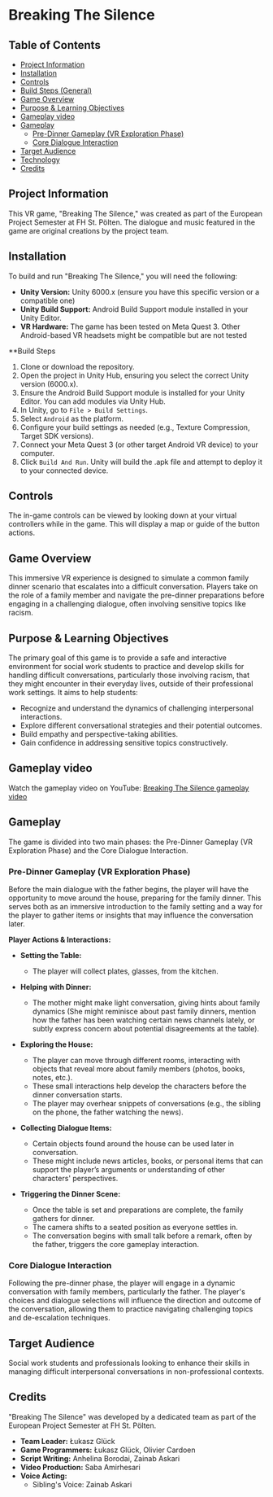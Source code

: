 # Breaking The Silence

## Table of Contents

*   [Project Information](#project-information)
*   [Installation](#installation)
*   [Controls](#controls)
*   [Build Steps (General)](#build-steps)
*   [Game Overview](#game-overview)
*   [Purpose & Learning Objectives](#purpose--learning-objectives)
*   [Gameplay video](#gameplay-video)
*   [Gameplay](#gameplay)
    *   [Pre-Dinner Gameplay (VR Exploration Phase)](#pre-dinner-gameplay-vr-exploration-phase)
    *   [Core Dialogue Interaction](#core-dialogue-interaction)
*   [Target Audience](#target-audience)
*   [Technology](#technology)
*   [Credits](#credits)

## Project Information

This VR game, "Breaking The Silence," was created as part of the European Project Semester at FH St. Pölten. The dialogue and music featured in the game are original creations by the project team.

## Installation

To build and run "Breaking The Silence," you will need the following:

*   **Unity Version:** Unity 6000.x (ensure you have this specific version or a compatible one)
*   **Unity Build Support:** Android Build Support module installed in your Unity Editor.
*   **VR Hardware:** The game has been tested on Meta Quest 3. Other Android-based VR headsets might be compatible but are not tested

**Build Steps

1.  Clone or download the repository.
2.  Open the project in Unity Hub, ensuring you select the correct Unity version (6000.x).
3.  Ensure the Android Build Support module is installed for your Unity Editor. You can add modules via Unity Hub.
4.  In Unity, go to `File > Build Settings`.
5.  Select `Android` as the platform.
6.  Configure your build settings as needed (e.g., Texture Compression, Target SDK versions).
7.  Connect your Meta Quest 3 (or other target Android VR device) to your computer.
8.  Click `Build And Run`. Unity will build the .apk file and attempt to deploy it to your connected device.

## Controls

The in-game controls can be viewed by looking down at your virtual controllers while in the game. This will display a map or guide of the button actions.

## Game Overview

This immersive VR experience is designed to simulate a common family dinner scenario that escalates into a difficult conversation. Players take on the role of a family member and navigate the pre-dinner preparations before engaging in a challenging dialogue, often involving sensitive topics like racism.

## Purpose & Learning Objectives

The primary goal of this game is to provide a safe and interactive environment for social work students to practice and develop skills for handling difficult conversations, particularly those involving racism, that they might encounter in their everyday lives, outside of their professional work settings. It aims to help students:

*   Recognize and understand the dynamics of challenging interpersonal interactions.
*   Explore different conversational strategies and their potential outcomes.
*   Build empathy and perspective-taking abilities.
*   Gain confidence in addressing sensitive topics constructively.

## Gameplay video

Watch the gameplay video on YouTube: [Breaking The Silence gameplay video](https://youtu.be/Wspm9pFDeZ0)

## Gameplay

The game is divided into two main phases: the Pre-Dinner Gameplay (VR Exploration Phase) and the Core Dialogue Interaction.

### Pre-Dinner Gameplay (VR Exploration Phase)

Before the main dialogue with the father begins, the player will have the opportunity to move around the house, preparing for the family dinner. This serves both as an immersive introduction to the family setting and a way for the player to gather items or insights that may influence the conversation later.

**Player Actions & Interactions:**

*   **Setting the Table:**
    *   The player will collect plates, glasses, from the kitchen.

*   **Helping with Dinner:**
    *   The mother might make light conversation, giving hints about family dynamics (She might reminisce about past family dinners, mention how the father has been watching certain news channels lately, or subtly express concern about potential disagreements at the table).

*   **Exploring the House:**
    *   The player can move through different rooms, interacting with objects that reveal more about family members (photos, books, notes, etc.).
    *   These small interactions help develop the characters before the dinner conversation starts.
    *   The player may overhear snippets of conversations (e.g., the sibling on the phone, the father watching the news).

*   **Collecting Dialogue Items:**
    *   Certain objects found around the house can be used later in conversation.
    *   These might include news articles, books, or personal items that can support the player’s arguments or understanding of other characters' perspectives.

*   **Triggering the Dinner Scene:**
    *   Once the table is set and preparations are complete, the family gathers for dinner.
    *   The camera shifts to a seated position as everyone settles in.
    *   The conversation begins with small talk before a remark, often by the father, triggers the core gameplay interaction.

### Core Dialogue Interaction

Following the pre-dinner phase, the player will engage in a dynamic conversation with family members, particularly the father. The player's choices and dialogue selections will influence the direction and outcome of the conversation, allowing them to practice navigating challenging topics and de-escalation techniques.

## Target Audience

Social work students and professionals looking to enhance their skills in managing difficult interpersonal conversations in non-professional contexts.

## Credits

"Breaking The Silence" was developed by a dedicated team as part of the European Project Semester at FH St. Pölten.

*   **Team Leader:** Łukasz Glück
*   **Game Programmers:** Łukasz Glück, Olivier Cardoen
*   **Script Writing:** Anhelina Borodai, Zainab Askari
*   **Video Production:** Saba Amirhesari
*   **Voice Acting:**
    *   Sibling's Voice: Zainab Askari